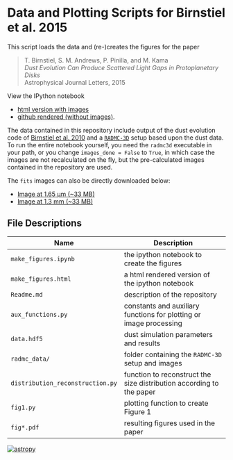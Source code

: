 # Data and Plotting Scripts for Birnstiel et al. 2015
This script loads the data and (re-)creates the figures for the paper

> T\. Birnstiel, S. M. Andrews, P. Pinilla, and M. Kama  
> *Dust Evolution Can Produce Scattered Light Gaps in Protoplanetary Disks*  
> Astrophysical Journal Letters, 2015

View the IPython notebook

- [html version with images](https://htmlpreview.github.io/?https://github.com/birnstiel/Birnstiel2015_scripts/blob/master/make_figures.html)
- [github rendered (without images)](https://github.com/birnstiel/Birnstiel2015_scripts/blob/master/make_figures.ipynb).

The data contained in this repository include output of the dust evolution code of [Birnstiel et al. 2010](http://adsabs.harvard.edu/abs/2010A%26A...513A..79B) and a [`RADMC-3D`](http://www.ita.uni-heidelberg.de/~dullemond/software/radmc-3d/) setup based upon the dust data. To run the entire notebook yourself, you need the `radmc3d` executable in your path, or you change `images_done = False` to `True`, in which case the images are not recalculated on the fly, but the pre-calculated images contained in the repository are used.

The `fits` images can also be directly downloaded below:

- [Image at 1.65 µm (~33 MB)](https://raw.githubusercontent.com/birnstiel/Birnstiel2015_scripts/master/radmc_data/data_disklifetime_mstar07_mratio1_rc200_vf10_alpha3_static_243_1e%2B06/paperimage_1.65micron.fits)
- [Image at 1.3 mm (~33 MB)](https://raw.githubusercontent.com/birnstiel/Birnstiel2015_scripts/master/radmc_data/data_disklifetime_mstar07_mratio1_rc200_vf10_alpha3_static_243_1e%2B06/paperimage_1300micron.fits)

## File Descriptions

| Name | Description |
| -----|-----|
| `make_figures.ipynb`              | the ipython notebook to create the figures |
| `make_figures.html`               | a html rendered version of the ipython notebook | 
| `Readme.md`                       | description of the repository
| `aux_functions.py`                | constants and auxiliary functions for plotting or image processing |
| `data.hdf5`                       | dust simulation parameters and results |
| `radmc_data/`                     | folder containing the `RADMC-3D` setup and images |
| `distribution_reconstruction.py`  | function to reconstruct the size distribution according to the paper |
| `fig1.py`                         | plotting function to create Figure 1
| `fig*.pdf`                        | resulting figures used in the paper |

[![astropy](http://img.shields.io/badge/powered%20by-AstroPy-orange.svg?style=flat)](http://www.astropy.org/)